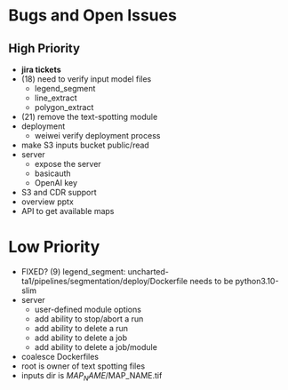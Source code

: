 # Bugs and Open Issues


## High Priority

* **jira tickets**
* (18) need to verify input model files
   * legend_segment
   * line_extract
   * polygon_extract
* (21) remove the text-spotting module
* deployment
   * weiwei verify deployment process
* make S3 inputs bucket public/read
* server
    * expose the server
    * basicauth
    * OpenAI key
* S3 and CDR support
* overview pptx
* API to get available maps


# Low Priority

* FIXED? (9) legend_segment: uncharted-ta1/pipelines/segmentation/deploy/Dockerfile needs to be python3.10-slim
* server
    * user-defined module options
    * add ability to stop/abort a run
    * add ability to delete a run
    * add ability to delete a job
    * add ability to delete a job/module
* coalesce Dockerfiles
* root is owner of text spotting files
* inputs dir is $MAP_NAME/$MAP_NAME.tif